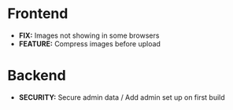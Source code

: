 # Frontend

* **FIX:** Images not showing in some browsers
* **FEATURE:** Compress images before upload

# Backend

* **SECURITY:** Secure admin data / Add admin set up on first build